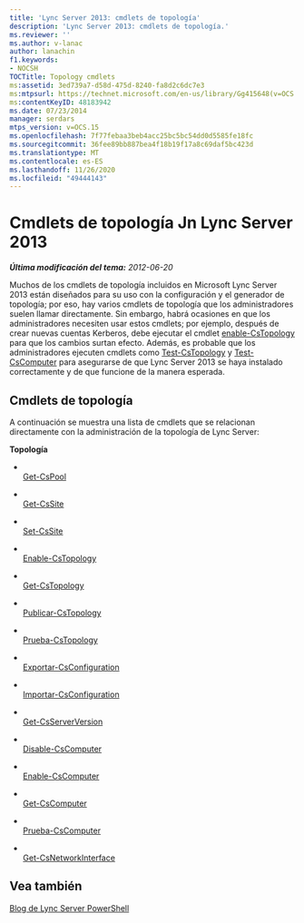 ```yaml
---
title: 'Lync Server 2013: cmdlets de topología'
description: 'Lync Server 2013: cmdlets de topología.'
ms.reviewer: ''
ms.author: v-lanac
author: lanachin
f1.keywords:
- NOCSH
TOCTitle: Topology cmdlets
ms:assetid: 3ed739a7-d58d-475d-8240-fa8d2c6dc7e3
ms:mtpsurl: https://technet.microsoft.com/en-us/library/Gg415648(v=OCS.15)
ms:contentKeyID: 48183942
ms.date: 07/23/2014
manager: serdars
mtps_version: v=OCS.15
ms.openlocfilehash: 7f77febaa3beb4acc25bc5bc54dd0d5585fe18fc
ms.sourcegitcommit: 36fee89bb887bea4f18b19f17a8c69daf5bc423d
ms.translationtype: MT
ms.contentlocale: es-ES
ms.lasthandoff: 11/26/2020
ms.locfileid: "49444143"
---
```

# <a name="topology-cmdlets-jn-lync-server-2013"></a>Cmdlets de topología Jn Lync Server 2013

<div data-xmlns="http://www.w3.org/1999/xhtml">

<div class="topic" data-xmlns="http://www.w3.org/1999/xhtml" data-msxsl="urn:schemas-microsoft-com:xslt" data-cs="https://msdn.microsoft.com/">

<div data-asp="https://msdn2.microsoft.com/asp">



</div>

<div id="mainSection">

<div id="mainBody">

<span> </span>

_**Última modificación del tema:** 2012-06-20_

Muchos de los cmdlets de topología incluidos en Microsoft Lync Server 2013 están diseñados para su uso con la configuración y el generador de topología; por eso, hay varios cmdlets de topología que los administradores suelen llamar directamente. Sin embargo, habrá ocasiones en que los administradores necesiten usar estos cmdlets; por ejemplo, después de crear nuevas cuentas Kerberos, debe ejecutar el cmdlet [enable-CsTopology](https://technet.microsoft.com/library/Gg398398(v=OCS.15)) para que los cambios surtan efecto. Además, es probable que los administradores ejecuten cmdlets como [Test-CsTopology](https://technet.microsoft.com/library/Gg398127(v=OCS.15)) y [Test-CsComputer](https://technet.microsoft.com/library/Gg398162(v=OCS.15)) para asegurarse de que Lync Server 2013 se haya instalado correctamente y de que funcione de la manera esperada.

<div>

## <a name="topology-cmdlets"></a>Cmdlets de topología

A continuación se muestra una lista de cmdlets que se relacionan directamente con la administración de la topología de Lync Server:

**Topología**

  - <span></span>  
    [Get-CsPool](https://technet.microsoft.com/library/Gg398992(v=OCS.15))

<!-- end list -->

  - <span></span>  
    [Get-CsSite](https://technet.microsoft.com/library/Gg398185(v=OCS.15))

  - <span></span>  
    [Set-CsSite](https://technet.microsoft.com/library/Gg413023(v=OCS.15))

<!-- end list -->

  - <span></span>  
    [Enable-CsTopology](https://technet.microsoft.com/library/Gg398398(v=OCS.15))

  - <span></span>  
    [Get-CsTopology](https://technet.microsoft.com/library/Gg412824(v=OCS.15))

  - <span></span>  
    [Publicar-CsTopology](https://technet.microsoft.com/library/Gg398953(v=OCS.15))

  - <span></span>  
    [Prueba-CsTopology](https://technet.microsoft.com/library/Gg398127(v=OCS.15))

<!-- end list -->

  - <span></span>  
    [Exportar-CsConfiguration](https://technet.microsoft.com/library/Gg398627(v=OCS.15))

  - <span></span>  
    [Importar-CsConfiguration](https://technet.microsoft.com/library/Gg398800(v=OCS.15))

<!-- end list -->

  - <span></span>  
    [Get-CsServerVersion](https://technet.microsoft.com/library/Gg398470(v=OCS.15))

<!-- end list -->

  - <span></span>  
    [Disable-CsComputer](https://technet.microsoft.com/library/Gg399023(v=OCS.15))

  - <span></span>  
    [Enable-CsComputer](https://technet.microsoft.com/library/Gg412815(v=OCS.15))

  - <span></span>  
    [Get-CsComputer](https://technet.microsoft.com/library/Gg425959(v=OCS.15))

  - <span></span>  
    [Prueba-CsComputer](https://technet.microsoft.com/library/Gg398162(v=OCS.15))

<!-- end list -->

  - <span></span>  
    [Get-CsNetworkInterface](https://technet.microsoft.com/library/Gg398121(v=OCS.15))

</div>

<div>

## <a name="see-also"></a>Vea también


[Blog de Lync Server PowerShell](https://go.microsoft.com/fwlink/p/?linkid=203150)  
  

</div>

</div>

<span> </span>

</div>

</div>

</div>

